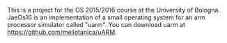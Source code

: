 This is a project for the OS 2015/2016 course at the University of Bologna.
JaeOs16 is an implementation of a small operating system for an arm processor simulator called "uarm".
You can download uarm at https://github.com/mellotanica/uARM.
